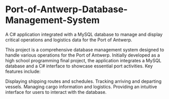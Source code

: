 # Port-of-Antwerp-Database-Management-System
A C# application integrated with a MySQL database to manage and display critical operations and logistics data for the Port of Antwerp.

This project is a comprehensive database management system designed to handle various operations for the Port of Antwerp. Initially developed as a high school programming final project, the application integrates a MySQL database and a C# interface to showcase essential port activities. Key features include:

Displaying shipping routes and schedules.
Tracking arriving and departing vessels.
Managing cargo information and logistics.
Providing an intuitive interface for users to interact with the database.
